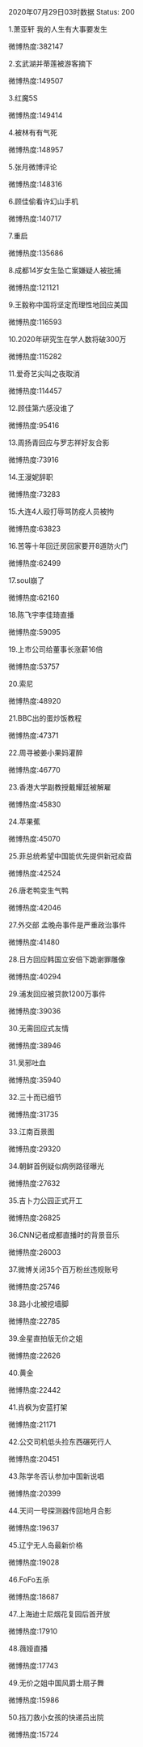 2020年07月29日03时数据
Status: 200

1.萧亚轩 我的人生有大事要发生

微博热度:382147

2.玄武湖并蒂莲被游客摘下

微博热度:149507

3.红魔5S

微博热度:149414

4.被林有有气死

微博热度:148957

5.张月微博评论

微博热度:148316

6.顾佳偷看许幻山手机

微博热度:140717

7.重启

微博热度:135686

8.成都14岁女生坠亡案嫌疑人被批捕

微博热度:121121

9.王毅称中国将坚定而理性地回应美国

微博热度:116593

10.2020年研究生在学人数将破300万

微博热度:115282

11.爱奇艺尖叫之夜取消

微博热度:114457

12.顾佳第六感没谁了

微博热度:95416

13.周扬青回应与罗志祥好友合影

微博热度:73916

14.王漫妮辞职

微博热度:73283

15.大连4人殴打辱骂防疫人员被拘

微博热度:63823

16.苦等十年回迁房回家要开8道防火门

微博热度:62499

17.soul崩了

微博热度:62160

18.陈飞宇李佳琦直播

微博热度:59095

19.上市公司给董事长涨薪16倍

微博热度:53757

20.索尼

微博热度:48920

21.BBC出的蛋炒饭教程

微博热度:47371

22.周寻被姜小果妈灌醉

微博热度:46770

23.香港大学副教授戴耀廷被解雇

微博热度:45830

24.苹果蕉

微博热度:45070

25.菲总统希望中国能优先提供新冠疫苗

微博热度:42524

26.唐老鸭变生气鸭

微博热度:42046

27.外交部 孟晚舟事件是严重政治事件

微博热度:41480

28.日方回应韩国立安倍下跪谢罪雕像

微博热度:40294

29.浦发回应被贷款1200万事件

微博热度:39036

30.无需回应式友情

微博热度:38946

31.吴邪吐血

微博热度:35940

32.三十而已细节

微博热度:31735

33.江南百景图

微博热度:29320

34.朝鲜首例疑似病例路径曝光

微博热度:27632

35.吉卜力公园正式开工

微博热度:26825

36.CNN记者成都直播时的背景音乐

微博热度:26003

37.微博关闭35个百万粉丝违规账号

微博热度:25746

38.路小北被挖墙脚

微博热度:22785

39.金星直拍版无价之姐

微博热度:22626

40.黄金

微博热度:22442

41.肖枫为安蓝打架

微博热度:21171

42.公交司机低头捡东西碾死行人

微博热度:20451

43.陈学冬否认参加中国新说唱

微博热度:20399

44.天问一号探测器传回地月合影

微博热度:19637

45.辽宁无人岛最新价格

微博热度:19028

46.FoFo五杀

微博热度:18687

47.上海迪士尼烟花复园后首开放

微博热度:17910

48.薇娅直播

微博热度:17743

49.无价之姐中国风爵士扇子舞

微博热度:15986

50.挡刀救小女孩的快递员出院

微博热度:15724

